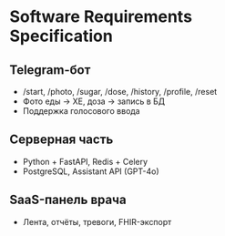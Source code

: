# Software Requirements Specification

## Telegram-бот
- /start, /photo, /sugar, /dose, /history, /profile, /reset
- Фото еды → ХЕ, доза → запись в БД
- Поддержка голосового ввода

## Серверная часть
- Python + FastAPI, Redis + Celery
- PostgreSQL, Assistant API (GPT-4o)

## SaaS-панель врача
- Лента, отчёты, тревоги, FHIR-экспорт
